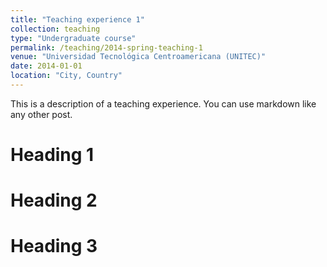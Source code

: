 ```yaml
---
title: "Teaching experience 1"
collection: teaching
type: "Undergraduate course"
permalink: /teaching/2014-spring-teaching-1
venue: "Universidad Tecnológica Centroamericana (UNITEC)"
date: 2014-01-01
location: "City, Country"
---
```


This is a description of a teaching experience. You can use markdown like any other post.

Heading 1
======

Heading 2
======

Heading 3
======
